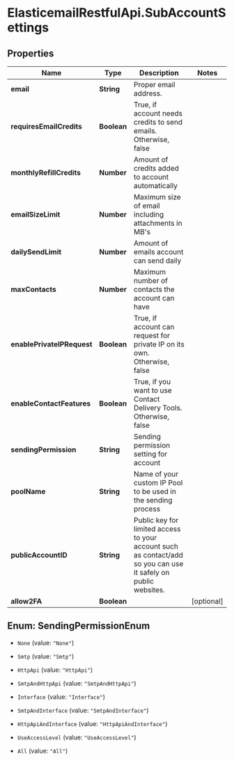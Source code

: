 # ElasticemailRestfulApi.SubAccountSettings

## Properties
Name | Type | Description | Notes
------------ | ------------- | ------------- | -------------
**email** | **String** | Proper email address. | 
**requiresEmailCredits** | **Boolean** | True, if account needs credits to send emails. Otherwise, false | 
**monthlyRefillCredits** | **Number** | Amount of credits added to account automatically | 
**emailSizeLimit** | **Number** | Maximum size of email including attachments in MB&#39;s | 
**dailySendLimit** | **Number** | Amount of emails account can send daily | 
**maxContacts** | **Number** | Maximum number of contacts the account can have | 
**enablePrivateIPRequest** | **Boolean** | True, if account can request for private IP on its own. Otherwise, false | 
**enableContactFeatures** | **Boolean** | True, if you want to use Contact Delivery Tools.  Otherwise, false | 
**sendingPermission** | **String** | Sending permission setting for account | 
**poolName** | **String** | Name of your custom IP Pool to be used in the sending process | 
**publicAccountID** | **String** | Public key for limited access to your account such as contact/add so you can use it safely on public websites. | 
**allow2FA** | **Boolean** |  | [optional] 


<a name="SendingPermissionEnum"></a>
## Enum: SendingPermissionEnum


* `None` (value: `"None"`)

* `Smtp` (value: `"Smtp"`)

* `HttpApi` (value: `"HttpApi"`)

* `SmtpAndHttpApi` (value: `"SmtpAndHttpApi"`)

* `Interface` (value: `"Interface"`)

* `SmtpAndInterface` (value: `"SmtpAndInterface"`)

* `HttpApiAndInterface` (value: `"HttpApiAndInterface"`)

* `UseAccessLevel` (value: `"UseAccessLevel"`)

* `All` (value: `"All"`)




